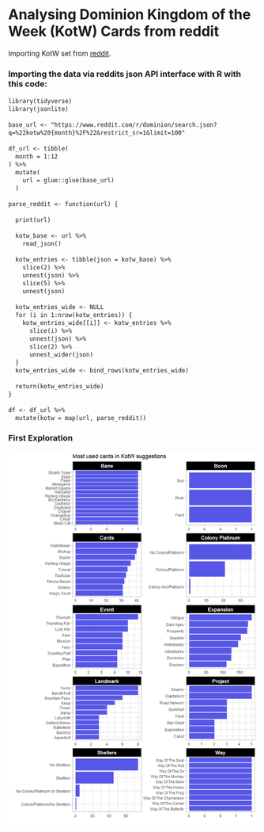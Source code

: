 # Analysing Dominion Kingdom of the Week (KotW) Cards from reddit
 

Importing KotW set from [reddit](https://www.reddit.com/r/dominion/search/?q=%22KotW%20%22&restrict_sr=1).


### Importing the data via reddits json API interface with R with this code:

```
library(tidyverse)
library(jsonlite)

base_url <- "https://www.reddit.com/r/dominion/search.json?q=%22kotw%20{month}%2F%22&restrict_sr=1&limit=100"

df_url <- tibble(
  month = 1:12
) %>% 
  mutate(
    url = glue::glue(base_url)
  ) 

parse_reddit <- function(url) {
  
  print(url)
  
  kotw_base <- url %>% 
    read_json()
  
  kotw_entries <- tibble(json = kotw_base) %>%
    slice(2) %>%
    unnest(json) %>%
    slice(5) %>%
    unnest(json) 
  
  kotw_entries_wide <- NULL
  for (i in 1:nrow(kotw_entries)) {
    kotw_entries_wide[[i]] <- kotw_entries %>%
      slice(i) %>%
      unnest(json) %>%
      slice(2) %>%
      unnest_wider(json)
  }
  kotw_entries_wide <- bind_rows(kotw_entries_wide)
  
  return(kotw_entries_wide)
}

df <- df_url %>% 
  mutate(kotw = map(url, parse_reddit))

```

### First Exploration

![](https://github.com/gstephan30/reddit_kotw/blob/master/descrip_git.png?raw=true)

